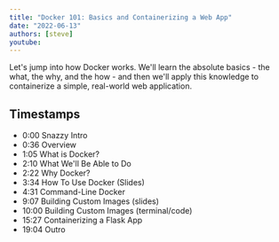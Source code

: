 ```yaml
---
title: "Docker 101: Basics and Containerizing a Web App"
date: "2022-06-13"
authors: [steve]
youtube: 
---
```


<YouTubePlayer youtubeLink={frontmatter.youtube} />

Let's jump into how Docker works. We'll learn the absolute basics - the what, the why, and the how - and then we'll apply this knowledge to containerize a simple, real-world web application.

<!-- truncate -->

## Timestamps
- 0:00 Snazzy Intro
- 0:36 Overview
- 1:05 What is Docker?
- 2:10 What We'll Be Able to Do
- 2:22 Why Docker?
- 3:34 How To Use Docker (Slides)
- 4:31 Command-Line Docker
- 9:07 Building Custom Images (slides)
- 10:00 Building Custom Images (terminal/code)
- 15:27 Containerizing a Flask App
- 19:04 Outro